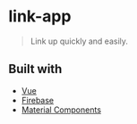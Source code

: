 # link-app

> Link up quickly and easily.

## Built with
* [Vue](https://vuejs.org/)
* [Firebase](https://firebase.google.com/)
* [Material Components](https://material.io/components/)
